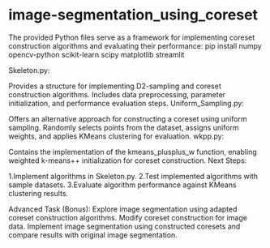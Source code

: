 # image-segmentation_using_coreset
The provided Python files serve as a framework for implementing coreset construction algorithms and evaluating their performance:
pip install numpy opencv-python scikit-learn scipy matplotlib streamlit

Skeleton.py:

Provides a structure for implementing D2-sampling and coreset construction algorithms.
Includes data preprocessing, parameter initialization, and performance evaluation steps.
Uniform_Sampling.py:

Offers an alternative approach for constructing a coreset using uniform sampling.
Randomly selects points from the dataset, assigns uniform weights, and applies KMeans clustering for evaluation.
wkpp.py:

Contains the implementation of the kmeans_plusplus_w function, enabling weighted k-means++ initialization for coreset construction.
Next Steps:

1.Implement algorithms in Skeleton.py.
2.Test implemented algorithms with sample datasets.
3.Evaluate algorithm performance against KMeans clustering results.

Advanced Task (Bonus):
Explore image segmentation using adapted coreset construction algorithms.
Modify coreset construction for image data.
Implement image segmentation using constructed coresets and compare results with original image segmentation.
